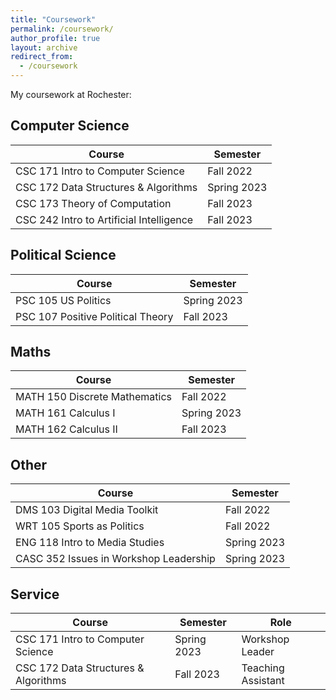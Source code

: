 ```yaml
---
title: "Coursework"
permalink: /coursework/
author_profile: true
layout: archive
redirect_from:
  - /coursework
---
```



My coursework at Rochester: 

## Computer Science

| Course      | Semester |
| ----------- | ----------- |
| CSC 171  Intro to Computer Science   | Fall 2022      |
| CSC 172  Data Structures & Algorithms   | Spring 2023        | 
| CSC 173  Theory of Computation| Fall 2023        | 
| CSC 242  Intro to Artificial Intelligence| Fall 2023        | 

## Political Science

| Course      | Semester |
| ----------- | ----------- |
| PSC 105 US Politics | Spring 2023 |
| PSC 107 Positive Political Theory | Fall 2023 |

## Maths

| Course      | Semester |
| ----------- | ----------- |
| MATH 150 Discrete Mathematics | Fall 2022 |
| MATH 161 Calculus I | Spring 2023 |
| MATH 162 Calculus II | Fall 2023 |

## Other

| Course      | Semester |
| ----------- | ----------- |
| DMS 103 Digital Media Toolkit | Fall 2022 |
| WRT 105 Sports as Politics | Fall 2022 |  
| ENG 118 Intro to Media Studies | Spring 2023 |
| CASC 352 Issues in Workshop Leadership | Spring 2023 |

## Service

| Course      | Semester | Role |
| ----------- | ----------- | ----------- |
| CSC 171  Intro to Computer Science   | Spring 2023      | Workshop Leader |
| CSC 172  Data Structures & Algorithms   | Fall 2023        | Teaching Assistant |

